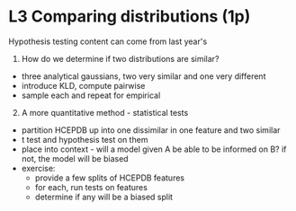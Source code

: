 # L3 Comparing distributions (1p)
Hypothesis testing content can come from last year's 


1. How do we determine if two distributions are similar?
  - three analytical gaussians, two very similar and one very different
  - introduce KLD, compute pairwise
  - sample each and repeat for empirical
2. A more quantitative method - statistical tests
  - partition HCEPDB up into one dissimilar in one feature and two similar
  - t test and hypothesis test on them
  - place into context - will a model given A be able to be informed on B? if not, the model will be biased
  - exercise:
    - provide a few splits of HCEPDB features
    - for each, run tests on features
    - determine if any will be a biased split
